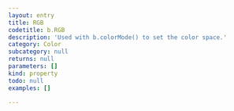 ```yaml
---
layout: entry
title: RGB
codetitle: b.RGB
description: 'Used with b.colorMode() to set the color space.'
category: Color
subcategory: null
returns: null
parameters: []
kind: property
todo: null
examples: []

---
```

